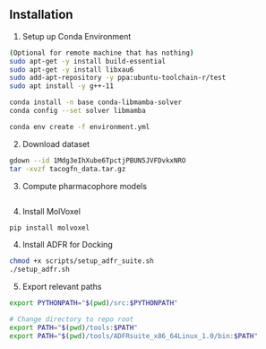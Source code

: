 
## Installation

1. Setup up Conda Environment
```bash
(Optional for remote machine that has nothing)
sudo apt-get -y install build-essential
sudo apt-get -y install libxau6
sudo add-apt-repository -y ppa:ubuntu-toolchain-r/test
sudo apt install -y g++-11

conda install -n base conda-libmamba-solver
conda config --set solver libmamba

conda env create -f environment.yml
```

2. Download dataset
```bash
gdown --id 1Mdg3eIhXube6TpctjPBUN5JVFDvkxNRO
tar -xvzf tacogfn_data.tar.gz
```

3. Compute pharmacophore models
```bash
```

4. Install MolVoxel
```bash
pip install molvoxel
```

4. Install ADFR for Docking
```bash
chmod +x scripts/setup_adfr_suite.sh
./setup_adfr.sh
```

5. Export relevant paths 
```bash
export PYTHONPATH="$(pwd)/src:$PYTHONPATH"

# Change directory to repo root
export PATH="$(pwd)/tools:$PATH" 
export PATH="$(pwd)/tools/ADFRsuite_x86_64Linux_1.0/bin:$PATH"
```
